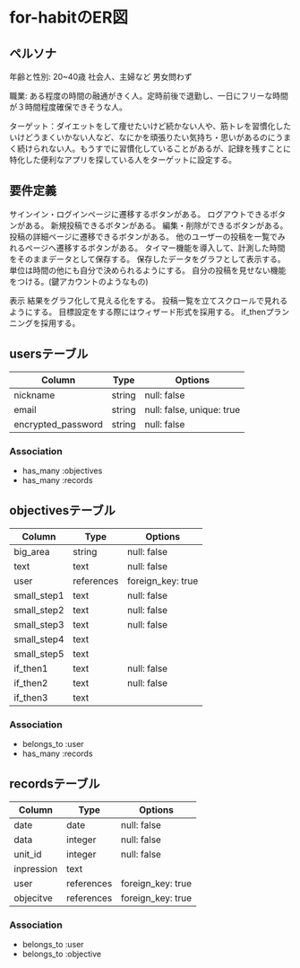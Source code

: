 # for-habitのER図

## ペルソナ
年齢と性別: 20~40歳 社会人、主婦など 男女問わず

職業: ある程度の時間の融通がきく人。定時前後で退勤し、一日にフリーな時間が３時間程度確保できそうな人。

ターゲット：ダイエットをして痩せたいけど続かない人や、筋トレを習慣化したいけどうまくいかない人など、なにかを頑張りたい気持ち・思いがあるのにうまく続けられない人。もうすでに習慣化していることがあるが、記録を残すことに特化した便利なアプリを探している人をターゲットに設定する。


## 要件定義
サインイン・ログインページに遷移するボタンがある。
ログアウトできるボタンがある。
新規投稿できるボタンがある。
編集・削除ができるボタンがある。
投稿の詳細ページに遷移できるボタンがある。
他のユーザーの投稿を一覧でみれるページへ遷移するボタンがある。
タイマー機能を導入して、計測した時間をそのままデータとして保存する。
保存したデータをグラフとして表示する。
単位は時間の他にも自分で決められるようにする。
自分の投稿を見せない機能をつける。(鍵アカウントのようなもの)

表示
結果をグラフ化して見える化をする。
投稿一覧を立てスクロールで見れるようにする。
目標設定をする際にはウィザード形式を採用する。
if_thenプランニングを採用する。


## usersテーブル

| Column             | Type    | Options                   |
| ------------------ | ------- | ------------------------- |
| nickname           | string  | null: false               |
| email              | string  | null: false, unique: true |
| encrypted_password | string  | null: false               |

### Association
- has_many :objectives
- has_many :records


## objectivesテーブル

| Column             | Type       | Options                   |
| ------------------ | ---------- | ------------------------- |
| big_area           | string     | null: false               |
| text               | text       | null: false               |
| user               | references | foreign_key: true         |
| small_step1        | text       | null: false               |
| small_step2        | text       | null: false               |
| small_step3        | text       | null: false               |
| small_step4        | text       |                           |
| small_step5        | text       |                           |
| if_then1           | text       | null: false               |
| if_then2           | text       | null: false               |
| if_then3           | text       |                           |

### Association
- belongs_to :user
- has_many :records


## recordsテーブル

| Column             | Type       | Options                   |
| ------------------ | ---------- | ------------------------- |
| date               | date       | null: false               |
| data               | integer    | null: false               |
| unit_id            | integer    | null: false               |
| inpression         | text       |                           |
| user               | references | foreign_key: true         |
| objecitve          | references | foreign_key: true         |

### Association
- belongs_to :user
- belongs_to :objective

